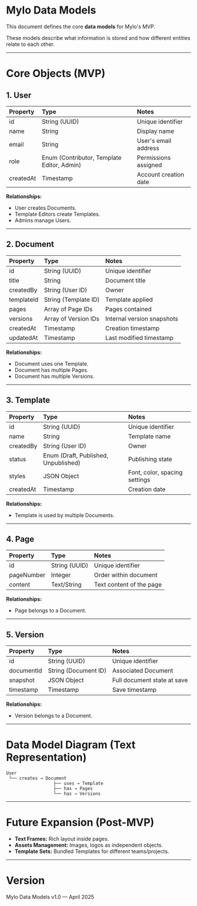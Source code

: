 # Mylo Data Models

This document defines the core **data models** for Mylo's MVP.

These models describe what information is stored and how different entities relate to each other.

---

# Core Objects (MVP)

## 1. User

| Property | Type | Notes |
|:---|:---|:---|
| id | String (UUID) | Unique identifier |
| name | String | Display name |
| email | String | User's email address |
| role | Enum (Contributor, Template Editor, Admin) | Permissions assigned |
| createdAt | Timestamp | Account creation date |

**Relationships:**
- User creates Documents.
- Template Editors create Templates.
- Admins manage Users.

---

## 2. Document

| Property | Type | Notes |
|:---|:---|:---|
| id | String (UUID) | Unique identifier |
| title | String | Document title |
| createdBy | String (User ID) | Owner |
| templateId | String (Template ID) | Template applied |
| pages | Array of Page IDs | Pages contained |
| versions | Array of Version IDs | Internal version snapshots |
| createdAt | Timestamp | Creation timestamp |
| updatedAt | Timestamp | Last modified timestamp |

**Relationships:**
- Document uses one Template.
- Document has multiple Pages.
- Document has multiple Versions.

---

## 3. Template

| Property | Type | Notes |
|:---|:---|:---|
| id | String (UUID) | Unique identifier |
| name | String | Template name |
| createdBy | String (User ID) | Owner |
| status | Enum (Draft, Published, Unpublished) | Publishing state |
| styles | JSON Object | Font, color, spacing settings |
| createdAt | Timestamp | Creation date |

**Relationships:**
- Template is used by multiple Documents.

---

## 4. Page

| Property | Type | Notes |
|:---|:---|:---|
| id | String (UUID) | Unique identifier |
| pageNumber | Integer | Order within document |
| content | Text/String | Text content of the page |

**Relationships:**
- Page belongs to a Document.

---

## 5. Version

| Property | Type | Notes |
|:---|:---|:---|
| id | String (UUID) | Unique identifier |
| documentId | String (Document ID) | Associated Document |
| snapshot | JSON Object | Full document state at save |
| timestamp | Timestamp | Save timestamp |

**Relationships:**
- Version belongs to a Document.

---

# Data Model Diagram (Text Representation)

```
User
 └── creates → Document
                  ├── uses → Template
                  ├── has → Pages
                  └── has → Versions
```

---

# Future Expansion (Post-MVP)

- **Text Frames:** Rich layout inside pages.
- **Assets Management:** Images, logos as independent objects.
- **Template Sets:** Bundled Templates for different teams/projects.

---

# Version

Mylo Data Models v1.0 — April 2025
